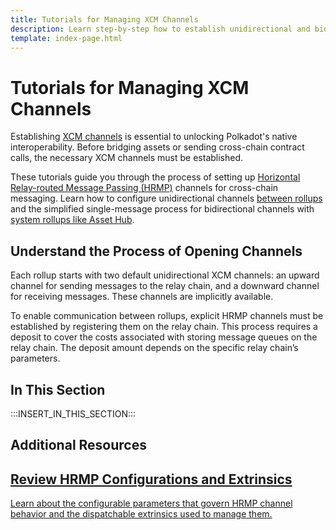 ```yaml
---
title: Tutorials for Managing XCM Channels
description: Learn step-by-step how to establish unidirectional and bidirectional HRMP channels between rollups and system rollups using XCM.
template: index-page.html
---
```


# Tutorials for Managing XCM Channels

Establishing [XCM channels](/develop/interoperability/xcm-channels/) is essential to unlocking Polkadot's native interoperability. Before bridging assets or sending cross-chain contract calls, the necessary XCM channels must be established.

These tutorials guide you through the process of setting up [Horizontal Relay-routed Message Passing (HRMP)](/develop/interoperability/xcm-channels/#establishing-hrmp-channels) channels for cross-chain messaging. Learn how to configure unidirectional channels [between rollups](/tutorials/interoperability/xcm-channels/para-to-para/) and the simplified single-message process for bidirectional channels with [system rollups like Asset Hub](/tutorials/interoperability/xcm-channels/para-to-system/).

## Understand the Process of Opening Channels

Each rollup starts with two default unidirectional XCM channels: an upward channel for sending messages to the relay chain, and a downward channel for receiving messages. These channels are implicitly available.

To enable communication between rollups, explicit HRMP channels must be established by registering them on the relay chain. This process requires a deposit to cover the costs associated with storing message queues on the relay chain. The deposit amount depends on the specific relay chain’s parameters.

## In This Section

:::INSERT_IN_THIS_SECTION:::

## Additional Resources

<div class="subsection-wrapper">
  <div class="card">
    <a href="/develop/interoperability/xcm-channels/">
      <h2 class="title">Review HRMP Configurations and Extrinsics</h2>
      <p class="description">Learn about the configurable parameters that govern HRMP channel behavior and the dispatchable extrinsics used to manage them.</p>
    </a>
  </div>
</div>
